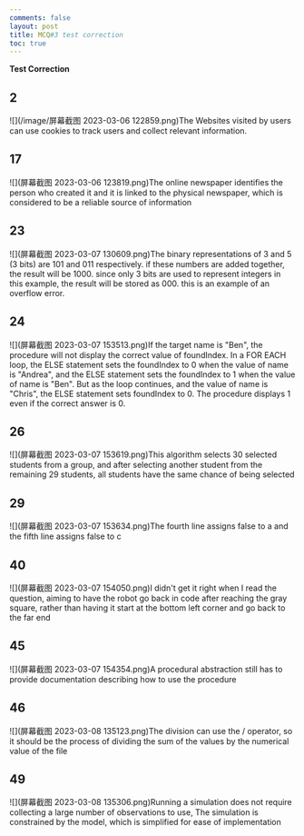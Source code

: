```yaml
---
comments: false
layout: post
title: MCQ#3 test correction
toc: true
---
```


**Test Correction**
## 2
![](/image/屏幕截图 2023-03-06 122859.png)The Websites visited by users can use cookies to track users and collect relevant information.

## 17
![](屏幕截图 2023-03-06 123819.png)The online newspaper identifies the person who created it and it is linked to the physical newspaper, which is considered to be a reliable source of information

## 23
![](屏幕截图 2023-03-07 130609.png)The binary representations of 3 and 5 (3 bits) are 101 and 011 respectively. if these numbers are added together, the result will be 1000. since only 3 bits are used to represent integers in this example, the result will be stored as 000. this is an example of an overflow error.

## 24
![](屏幕截图 2023-03-07 153513.png)If the target name is "Ben", the procedure will not display the correct value of foundIndex. In a FOR EACH loop, the ELSE statement sets the foundIndex to 0 when the value of name is "Andrea", and the ELSE statement sets the foundIndex to 1 when the value of name is "Ben". But as the loop continues, and the value of name is "Chris", the ELSE statement sets foundIndex to 0. The procedure displays 1 even if the correct answer is 0.

## 26
![](屏幕截图 2023-03-07 153619.png)This algorithm selects 30 selected students from a group, and after selecting another student from the remaining 29 students, all students have the same chance of being selected

## 29
![](屏幕截图 2023-03-07 153634.png)The fourth line assigns false to a and the fifth line assigns false to c

## 40
![](屏幕截图 2023-03-07 154050.png)I didn't get it right when I read the question, aiming to have the robot go back in code after reaching the gray square, rather than having it start at the bottom left corner and go back to the far end

## 45
![](屏幕截图 2023-03-07 154354.png)A procedural abstraction still has to provide documentation describing how to use the procedure

## 46
![](屏幕截图 2023-03-08 135123.png)The division can use the / operator, so it should be the process of dividing the sum of the values by the numerical value of the file

## 49
![](屏幕截图 2023-03-08 135306.png)Running a simulation does not require collecting a large number of observations to use,
The simulation is constrained by the model, which is simplified for ease of implementation